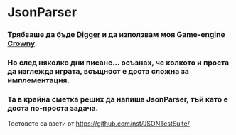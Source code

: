 # JsonParser

### Трябваше да бъде [Digger](https://github.com/bojosos/Digger) и да използвам моя Game-engine [Crowny](https://github.com/bojosos/Crowny).

### Но след няколко дни писане... осъзнах, че колкото и проста да изглежда играта, всъщност е доста сложна за имплементация.

### Та в крайна сметка реших да напиша JsonParser, тъй като е доста по-проста задача.

Тестовете са взети от https://github.com/nst/JSONTestSuite/

